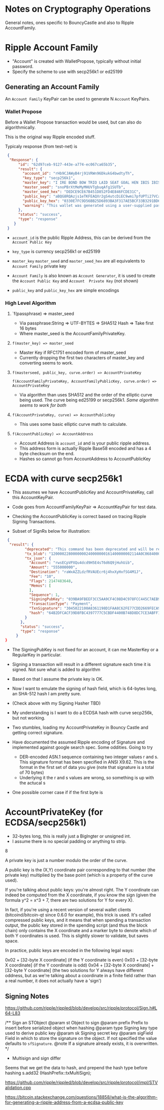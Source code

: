 # Notes on Cryptography Operations

General notes, ones specific to BouncyCastle and also to Ripple AccountFamily.


# Ripple Account Family

- "Account" is created with WalletPropose, typically without initial password.
- Specify the scheme to use with secp256k1 or ed25199 

## Generating an Account Family

An `Account Family` KeyPair can be used to generate N  `Account` KeyPairs.


### Wallet Propose

Before a Wallet Propose transaction would be used, but can also do algorithmically.

This is the original way Ripple encoded stuff.

Typicaly response (from test-net) is
```json
 {
  "Response": {
      "id": "62d97ceb-9127-443e-a774-ec067ca65b35",
      "result": {
        "account_id": "rHb9CJAWyB4rj91VRWn96DkukG4bwdtyTh",
        "key_type": "secp256k1",
        "master_key": "I IRE BOND BOW TRIO LAID SEAT GOAL HEN IBIS IBIS DARE",
        "master_seed": "snoPBrXtMeMyMHUVTgbuqAfg1SUTb",
        "master_seed_hex": "DEDCE9CE67B451D852FD4E846FCDE31C",
        "public_key": "aBQG8RQAzjs1eTKFEAQXr2gS4utcDiEC9wmi7pfUPTi27VCahwgw",
        "public_key_hex": "0330E7FC9D56BB25D6893BA3F317AE5BCF33B3291BD63DB32654A313222F7FD020",
        "warning": "This wallet was generated using a user-supplied passphrase that has low entropy and is vulnerable to brute-force attacks."
      },
      "status": "success",
      "type": "response"
    }
 }
 ```

- `account_id` is the public Ripple Address, this can be derived from the `Account Public Key`
- `key_type` is currency secp256k1 or ed25199
-  `master_key` `master_seed` and `master_seed_hex` are all equivalents to `Account Family` private key
- `Account Family` is also known as `Account Generator`, it is used to create the `Account Public Key` and `Account 
Private Key` (not shown)

- `public_key` and `public_key_hex` are simple encodings

### High Level Algorithm

1. `f(passphrase) => master_seed 

   - Via passphrase:String => UTF-BYTES => SHA512 Hash => Take first 16 bytes
   - Where master_seed is the AccountFamilyPrivateKey.

1. `f(master_key) => master_seed`
    - Master Key if RFC1751 encoded form of master_seed
    - Currently dropping the first two characters of master_key and converting seems to work.
     
2. 
    `f(masterseed, public_key, curve.order) => AccountPrivateKey`

    `f(AccountFamilyPrivateKey, AccountFamilyPublicKey, curve.order) => AccountPrivateKey`
 
   - Via algorithm than uses SHA512 and the order of the elliptic  curve being used. The curve being ed25199 or 
  secp256k1.  *Same algorithm seems to work for both*

1. `f(AccountPrivateKey, curve) => AccountPublicKey`

    - This uses some basic elliptic curve math to calculate. 

1. `f(AccountPublicKey) => AccountAddress`
    - Account Address is `account_id` and is your public ripple address.
    - This address form is actually Ripple Base58 encoded and has a 4 byte checksum on the end.
    - Hashes so cannot go from AccountAddress to AccountPublicKey 


# ECDA with curve secp256k1

- This assumes we have AccountPublicKey and AccountPrivateKey, call this AccountKeyPair.

- Code goes from AccountFamilyKeyPair =>  AccountKeyPair for test data.
- Checking the AccountPublicKey is correct based on tracing Ripple Signing Transactions.

- Subset of SignRs below for illustration:
```json
 {
  "result": {
         "deprecated": "This command has been deprecated and will be removed in a future version of the server. Please migrate to a standalone signing tool.",
         "tx_blob": "1200002280000000240000000161400000002114A0C068400000000000000A7321039BA9FBEEF3CC5AA9CF4C08D4C978FCC445C7AEB951638B49E8CCB411A73A208674473045022100A8361198D1FAA8C62FE77CDD2669FECA95272FAC2C4A08C0BF44E03BB9A9A9B302204214CA2DFB088855FA98AB936A65D4552C027B0D0D3152497B8D63CBCA31D3ED8114632632A78B7DF23B9DD88488D644AB4679F56C9583143C8363862CF094046F82F7676F5EAEF47FFA5EF3F9F1",
         "tx_json": {
           "Account": "rwsECpVPXQu4dcd9H5E4sT6d6Q9jHuhUib",
           "Amount": "555000000",
           "Destination": "raWxAZZLdzfRVAUEcr6j4hxXyHxfSG4M1J",
           "Fee": "10",
           "Flags": 2147483648,
           "Memos": [
           ],
           "Sequence": 1,
           "SigningPubKey": "039BA9FBEEF3CC5AA9CF4C08D4C978FCC445C7AEB951638B49E8CCB411A73A2086",
           "TransactionType": "Payment",
           "TxnSignature": "3045022100A8361198D1FAA8C62FE77CDD2669FECA95272FAC2C4A08C0BF44E03BB9A9A9B302204214CA2DFB088855FA98AB936A65D4552C027B0D0D3152497B8D63CBCA31D3ED",
           "hash": "64B2DFCACF39D8FBC4397777C5CBDF4400B748D8DC7CE3ABFF1660757BE42ED1"
         }
       },
       "status": "success",
       "type": "response"
     }
}     
```

- The SigningPubKey is not fixed for an account, it can me MasterKey or a RegularKey in particular.
- Signing a transaction will result in a different signature each time it is signed. Not sure what is added to algorithm
- Based on that I assume the private key is OK.


- Now I want to emulate the signing of hash field, which is 64-bytes long, an SHA-512 hash I am pretty sure.
- (Check above with my Signing Hasher TBD)
- My understanding is I want to do a ECDSA hash with curve secp256k, but not working.
- Two stumbles, loading my AccountPrivateKey in Bouncy Castle and getting correct signature.

- Have documented the assumed Ripple encoding of Signature and implemented against google search spec.
  Some oddities. Going to try 
  - DER-encoded ASN.1 sequence containing two integer values r and s. This signature format has been specified in ANSI X9.62. This is the format in the first set of data you give (note that signature is a total of 70 bytes)
  - Underlying it the r and s values are wrong, so something is up with the actucal s 
- One possible corner case if if the first byte is 

# AccountPrivateKey (for ECDSA/secp256k1)
- 32-bytes long, this is really just a BigIngter or unsigned int.
- I assume there is no special padding or anything to strip.



8

A private key is just a number modulo the order of the curve.

A public key is the (X,Y) coordinate pair corresponding to that number (the private key) multiplied by the base point (which is a property of the curve used).

If you're talking about public keys: you're almost right. The Y coordinate can indeed be computed from the X coordinate, if you know the sign (given the formula y^2 = x^3 + 7, there are two solutions for Y for every X).

In fact, if you're using a recent version of several wallet clients (bitcoind/bitcoin-qt since 0.6.0 for example), this trick is used. It's called compressed public keys, and it means that when spending a transaction output, the public key stored in the spending script (and thus the block chain) only contains the X coordinate and a marker byte to denote which of both Y coordinates is used. This is slightly slower to validate, but saves space.

In practice, public keys are encoded in the following legal ways:

0x02 + [32-byte X coordinate] (if the Y coordinate is even)
0x03 + [32-byte X coordinate] (if the Y coordinate is odd)
0x04 + [32-byte X coordinate] + [32-byte Y coordinate]
(the two solutions for Y always have different oddness, but as we're talking about a coordinate in a finite field rather than a real number, it does not actually have a 'sign')


## Signing Notes

https://github.com/ripple/rippled/blob/develop/src/ripple/protocol/Sign.h#L64-L83

/** Sign an STObject
    @param st Object to sign
    @param prefix Prefix to insert before serialized object when hashing
    @param type Signing key type used to derive public key
    @param sk Signing secret key
    @param sigField Field in which to store the signature on the object.
    If not specified the value defaults to `sfSignature`.
    @note If a signature already exists, it is overwritten.
*/

- Multisign and sign differ


Seems that we get the data to hash, and prepend the hash type before hashing
  s.add32 (HashPrefix::txMultiSign);
  
  https://github.com/ripple/rippled/blob/develop/src/ripple/protocol/impl/STValidation.cpp



https://bitcoin.stackexchange.com/questions/18858/what-is-the-algorithm-for-generating-a-ripple-address-from-a-ecdsa-public-key
